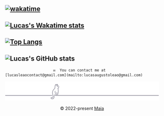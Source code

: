 ## [![wakatime](https://wakatime.com/badge/user/0a2ee96e-5f6b-4583-a5c8-40a7f7d95f0e.svg)](https://wakatime.com/@0a2ee96e-5f6b-4583-a5c8-40a7f7d95f0e)
## [![Lucas's Wakatime stats](https://github-readme-stats.vercel.app/api/wakatime?username=imafancydev&layout=compact)](https://github.com/imafancydev)
## [![Top Langs](https://github-readme-stats.vercel.app/api/top-langs/?username=imafancydev&layout=compact)](https://github.com/anuraghazra/github-readme-stats) 
## ![Lucas's GitHub stats](https://github-readme-stats.vercel.app/api?username=imafancydev&count_private=true&show_icons=true&theme=Default) 

                          ✉️  You can contact me at [lucasleaocontact@gmail.com](mailto:lucasaugustoleao@gmail.com)
<p align="center"><img src="https://raw.githubusercontent.com/gabrielmaialva33/gabrielmaialva33/master/assets/gray0_ctp_on_line.svg?sanitize=true" /></p>
<p align="center">&copy; 2022-present <a href="https://github.com/imafancydev/" target="_blank">Maia</a>
